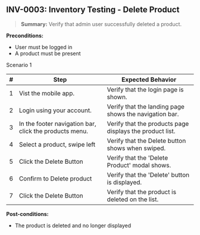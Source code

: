 ## **INV-0003:** Inventory Testing - Delete  Product

> **Summary:** Verify that admin user successfully deleted a product.  <br>

**Preconditions:** 
+ User must be logged in
+ A product must be present

Scenario 1 

 | \# | Step | Expected Behavior | 
 |----|------|-------------------| 
 |  1 | Vist the mobile app.     | Verify that the login page is shown.   | 
 |  2 | Login using your account.     | Verify that the landing page shows the navigation bar.   | 
 |  3 | In the footer navigation bar, click the products menu.     | Verify that the products page displays the product list.  |  
 |  4 | Select a product, swipe left     | Verify that the Delete button shows when swiped.  |  
 |  5 | Click the Delete Button       | Verify that the 'Delete Product' modal shows.   |  
 |  6 | Confirm to Delete product  | Verify that the 'Delete' button is displayed.   |  
 |  7 | Click the Delete Button  | Verify that the product is deleted on the list.   |  

**Post-conditions:**
+ The product is deleted and no longer displayed
